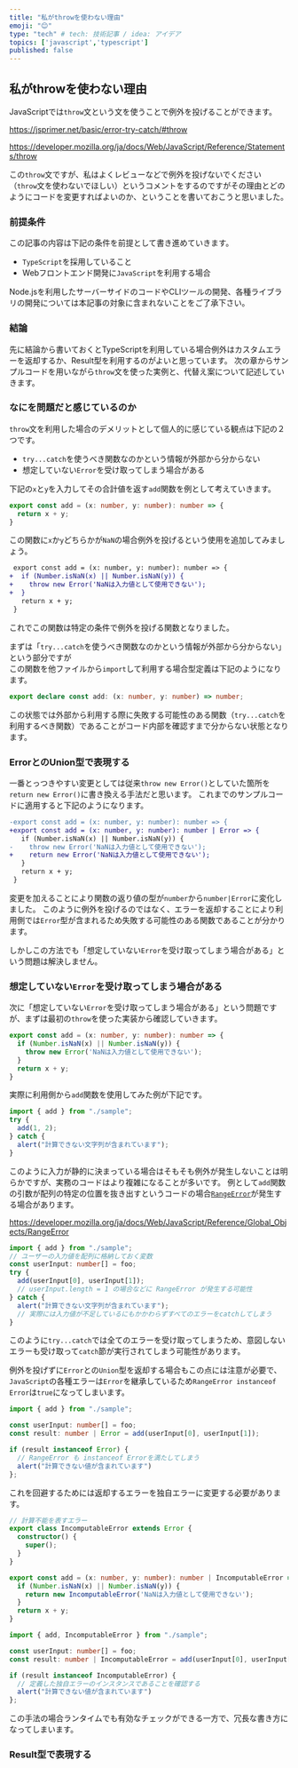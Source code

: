 ```yaml
---
title: "私がthrowを使わない理由"
emoji: "😊"
type: "tech" # tech: 技術記事 / idea: アイデア
topics: ['javascript','typescript']
published: false
---
```


## 私がthrowを使わない理由

JavaScriptでは`throw`文という文を使うことで例外を投げることができます。

https://jsprimer.net/basic/error-try-catch/#throw

https://developer.mozilla.org/ja/docs/Web/JavaScript/Reference/Statements/throw

この`throw`文ですが、私はよくレビューなどで例外を投げないでください（`throw`文を使わないでほしい）というコメントをするのですがその理由とどのようにコードを変更すればよいのか、ということを書いておこうと思いました。

### 前提条件

この記事の内容は下記の条件を前提として書き進めていきます。

- `TypeScript`を採用していること
- Webフロントエンド開発に`JavaScript`を利用する場合

Node.jsを利用したサーバーサイドのコードやCLIツールの開発、各種ライブラリの開発については本記事の対象に含まれないことをご了承下さい。

### 結論

先に結論から書いておくとTypeScriptを利用している場合例外はカスタムエラーを返却するか、Result型を利用するのがよいと思っています。
次の章からサンプルコードを用いながら`throw`文を使った実例と、代替え案について記述していきます。

### なにを問題だと感じているのか

`throw`文を利用した場合のデメリットとして個人的に感じている観点は下記の２つです。

- `try...catch`を使うべき関数なのかという情報が外部から分からない
- 想定していない`Error`を受け取ってしまう場合がある

下記の`x`と`y`を入力してその合計値を返す`add`関数を例として考えていきます。

```ts:sample.ts
export const add = (x: number, y: number): number => {
  return x + y;
}
```

この関数に`x`か`y`どちらかが`NaN`の場合例外を投げるという使用を追加してみましょう。

```diff ts:sample.ts
 export const add = (x: number, y: number): number => {
+  if (Number.isNaN(x) || Number.isNaN(y)) {
+    throw new Error('NaNは入力値として使用できない');
+  }
   return x + y;
 }
```

これでこの関数は特定の条件で例外を投げる関数となりました。

まずは「`try...catch`を使うべき関数なのかという情報が外部から分からない」という部分ですが  
この関数を他ファイルから`import`して利用する場合型定義は下記のようになります。

```ts:sample.d.ts
export declare const add: (x: number, y: number) => number;
```

この状態では外部から利用する際に失敗する可能性のある関数（`try...catch`を利用するべき関数）であることがコード内部を確認すまで分からない状態となります。

### ErrorとのUnion型で表現する

一番とっつきやすい変更としては従来`throw new Error()`としていた箇所を`return new Error()`に書き換える手法だと思います。
これまでのサンプルコードに適用すると下記のようになります。

```diff ts
-export const add = (x: number, y: number): number => {
+export const add = (x: number, y: number): number | Error => {
   if (Number.isNaN(x) || Number.isNaN(y)) {
-    throw new Error('NaNは入力値として使用できない');
+    return new Error('NaNは入力値として使用できない');
   }
   return x + y;
 }
```

変更を加えることにより関数の返り値の型が`number`から`number|Error`に変化しました。
このように例外を投げるのではなく、エラーを返却することにより利用側では`Error`型が含まれるため失敗する可能性のある関数であることが分かります。

しかしこの方法でも「想定していない`Error`を受け取ってしまう場合がある」という問題は解決しません。

### 想定していない`Error`を受け取ってしまう場合がある

次に「想定していない`Error`を受け取ってしまう場合がある」という問題ですが、まずは最初の`throw`を使った実装から確認していきます。

```ts:sample.ts
export const add = (x: number, y: number): number => {
  if (Number.isNaN(x) || Number.isNaN(y)) {
    throw new Error('NaNは入力値として使用できない');
  }
  return x + y;
}
```

実際に利用側から`add`関数を使用してみた例が下記です。

```ts
import { add } from "./sample";
try {
  add(1, 2);
} catch {
  alert("計算できない文字列が含まれています");
}
```

このように入力が静的に決まっている場合はそもそも例外が発生しないことは明らかですが、実務のコードはより複雑になることが多いです。
例として`add`関数の引数が配列の特定の位置を抜き出すというコードの場合[`RangeError`](https://developer.mozilla.org/ja/docs/Web/JavaScript/Reference/Global_Objects/RangeError)が発生する場合があります。

https://developer.mozilla.org/ja/docs/Web/JavaScript/Reference/Global_Objects/RangeError

```ts
import { add } from "./sample";
// ユーザーの入力値を配列に格納しておく変数
const userInput: number[] = foo;
try {
  add(userInput[0], userInput[1]);
  // userInput.length = 1 の場合などに RangeError が発生する可能性
} catch {
  alert("計算できない文字列が含まれています");
  // 実際には入力値が不足しているにもかかわらずすべてのエラーをcatchしてしまう
}
```

このように`try...catch`では全てのエラーを受け取ってしまうため、意図しないエラーも受け取って`catch`節が実行されてしまう可能性があります。

例外を投げずに`Error`との`Union`型を返却する場合もこの点には注意が必要で、`JavaScript`の各種エラーは`Error`を継承しているため`RangeError instanceof Error`は`true`になってしまいます。

```ts
import { add } from "./sample";

const userInput: number[] = foo;
const result: number | Error = add(userInput[0], userInput[1]);

if (result instanceof Error) {
  // RangeError も instanceof Errorを満たしてしまう
  alert("計算できない値が含まれています")
};
```

これを回避するためには返却するエラーを独自エラーに変更する必要があります。

```ts:sample.ts
// 計算不能を表すエラー
export class IncomputableError extends Error {
  constructor() {
    super();
  }
}

export const add = (x: number, y: number): number | IncomputableError => {
  if (Number.isNaN(x) || Number.isNaN(y)) {
    return new IncomputableError('NaNは入力値として使用できない');
  }
  return x + y;
}
```

```ts
import { add, IncomputableError } from "./sample";

const userInput: number[] = foo;
const result: number | IncomputableError = add(userInput[0], userInput[1]);

if (result instanceof IncomputableError) {
  // 定義した独自エラーのインスタンスであることを確認する
  alert("計算できない値が含まれています")
};
```

この手法の場合ランタイムでも有効なチェックができる一方で、冗長な書き方になってしまいます。

### Result型で表現する


